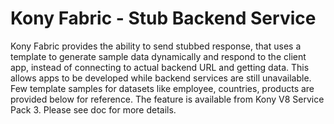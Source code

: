 # Kony Fabric - Stub Backend Service
Kony Fabric provides the ability to send stubbed response, that uses a template to generate sample data dynamically and respond to the client app, instead of connecting to actual backend URL and getting data. This allows apps to be developed while backend services are still unavailable. Few template samples for datasets like employee, countries, products are provided below for reference. The feature is available from Kony V8 Service Pack 3. Please see doc for more details.
